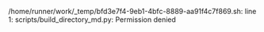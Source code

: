 /home/runner/work/_temp/bfd3e7f4-9eb1-4bfc-8889-aa91f4c7f869.sh: line 1: scripts/build_directory_md.py: Permission denied
